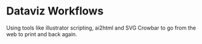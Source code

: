 # Dataviz Workflows


Using tools like illustrator scripting, ai2html and SVG Crowbar to go from the web to print and back again.